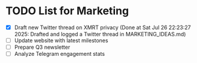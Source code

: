 # TODO List for Marketing

- [x] Draft new Twitter thread on XMRT privacy  (Done at Sat Jul 26 22:23:27 2025: Drafted and logged a Twitter thread in MARKETING_IDEAS.md)
- [ ] Update website with latest milestones
- [ ] Prepare Q3 newsletter
- [ ] Analyze Telegram engagement stats